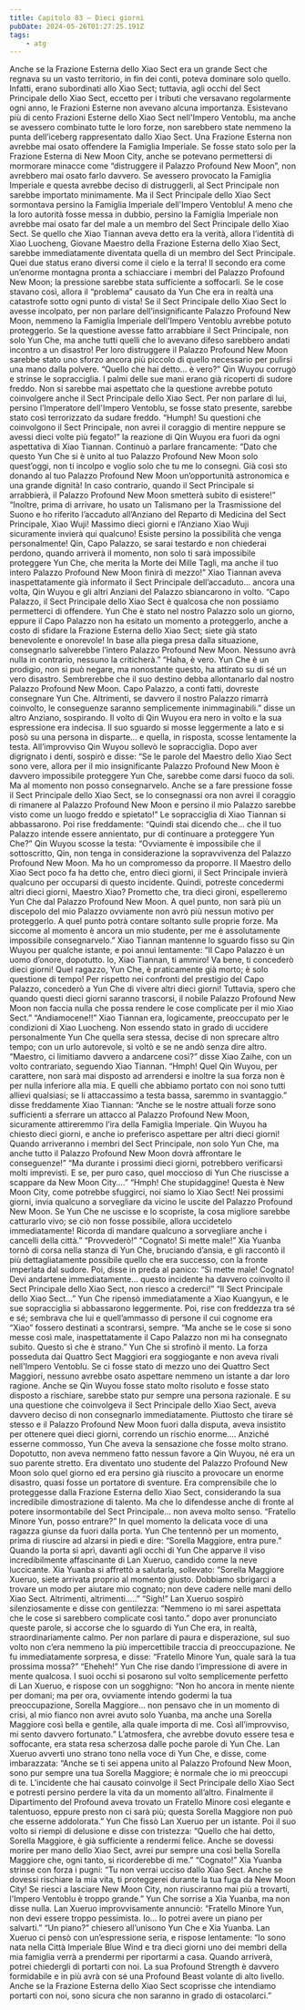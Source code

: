 ```yaml
---
title: Capitolo 83 – Dieci giorni
pubDate: 2024-05-26T01:27:25.191Z
tags:
    - atg
---
```



Anche se la Frazione Esterna dello Xiao Sect era un grande Sect che regnava su un vasto territorio, in fin dei conti, poteva dominare solo quello. Infatti, erano subordinati allo Xiao Sect; tuttavia, agli occhi del Sect Principale dello Xiao Sect, eccetto per i tributi che versavano regolarmente ogni anno, le Frazioni Esterne non avevano alcuna importanza. Esistevano più di cento Frazioni Esterne dello Xiao Sect nell'Impero Ventoblu, ma anche se avessero combinato tutte le loro forze, non sarebbero state nemmeno la punta dell’iceberg rappresentato dallo Xiao Sect.
Una Frazione Esterna non avrebbe mai osato offendere la Famiglia Imperiale. Se fosse stato solo per la Frazione Esterna di New Moon City, anche se potevano permettersi di mormorare minacce come “distruggere il Palazzo Profound New Moon”, non avrebbero mai osato farlo davvero. Se avessero provocato la Famiglia Imperiale e questa avrebbe deciso di distruggerli, al Sect Principale non sarebbe importato minimamente. Ma il Sect Principale dello Xiao Sect sormontava persino la Famiglia Imperiale dell'Impero Ventoblu! A meno che la loro autorità fosse messa in dubbio, persino la Famiglia Imperiale non avrebbe mai osato far del male a un membro del Sect Principale dello Xiao Sect.
Se quello che Xiao Tiannan aveva detto era la verità, allora l’identità di Xiao Luocheng, Giovane Maestro della Frazione Esterna dello Xiao Sect, sarebbe immediatamente diventata quella di un membro del Sect Principale. Quei due status erano diversi come il cielo e la terra! Il secondo era come un’enorme montagna pronta a schiacciare i membri del Palazzo Profound New Moon; la pressione sarebbe stata sufficiente a soffocarli.
Se le cose stavano così, allora il “problema” causato da Yun Che era in realtà una catastrofe sotto ogni punto di vista! Se il Sect Principale dello Xiao Sect lo avesse incolpato, per non parlare dell’insignificante Palazzo Profound New Moon, nemmeno la Famiglia Imperiale dell'Impero Ventoblu avrebbe potuto proteggerlo. Se la questione avesse fatto arrabbiare il Sect Principale, non solo Yun Che, ma anche tutti quelli che lo avevano difeso sarebbero andati incontro a un disastro! Per loro distruggere il Palazzo Profound New Moon sarebbe stato uno sforzo ancora più piccolo di quello necessario per pulirsi una mano dalla polvere.
“Quello che hai detto… è vero?” Qin Wuyou corrugò e strinse le sopracciglia. I palmi delle sue mani erano già ricoperti di sudore freddo. Non si sarebbe mai aspettato che la questione avrebbe potuto coinvolgere anche il Sect Principale dello Xiao Sect. Per non parlare di lui, persino l’Imperatore dell'Impero Ventoblu, se fosse stato presente, sarebbe stato così terrorizzato da sudare freddo.
“Humph! Su questioni che coinvolgono il Sect Principale, non avrei il coraggio di mentire neppure se avessi dieci volte più fegato!” la reazione di Qin Wuyou era fuori da ogni aspettativa di Xiao Tiannan. Continuò a parlare francamente: “Dato che questo Yun Che si è unito al tuo Palazzo Profound New Moon solo quest’oggi, non ti incolpo e voglio solo che tu me lo consegni. Già così sto donando al tuo Palazzo Profound New Moon un’opportunità astronomica e una grande dignità! In caso contrario, quando il Sect Principale si arrabbierà, il Palazzo Profound New Moon smetterà subito di esistere!”
“Inoltre, prima di arrivare, ho usato un Talismano per la Trasmissione del Suono e ho riferito l’accaduto all’Anziano del Reparto di Medicina del Sect Principale, Xiao Wuji! Massimo dieci giorni e l’Anziano Xiao Wuji sicuramente invierà qui qualcuno! Esiste persino la possibilità che venga personalmente! Qin, Capo Palazzo, se sarai testardo e non chiederai perdono, quando arriverà il momento, non solo ti sarà impossibile proteggere Yun Che, che merita la Morte dei Mille Tagli, ma anche il tuo intero Palazzo Profound New Moon finirà di mezzo!”
Xiao Tiannan aveva inaspettatamente già informato il Sect Principale dell’accaduto… ancora una volta, Qin Wuyou e gli altri Anziani del Palazzo sbiancarono in volto.
“Capo Palazzo, il Sect Principale dello Xiao Sect è qualcosa che non possiamo permetterci di offendere. Yun Che è stato nel nostro Palazzo solo un giorno, eppure il Capo Palazzo non ha esitato un momento a proteggerlo, anche a costo di sfidare la Frazione Esterna dello Xiao Sect; siete già stato benevolente e onorevole! In base alla piega presa dalla situazione, consegnarlo salverebbe l’intero Palazzo Profound New Moon. Nessuno avrà nulla in contrario, nessuno la criticherà.”
“Haha, è vero. Yun Che è un prodigio, non si può negare, ma nonostante questo, ha attirato su di sé un vero disastro. Sembrerebbe che il suo destino debba allontanarlo dal nostro Palazzo Profound New Moon. Capo Palazzo, a conti fatti, dovreste consegnare Yun Che. Altrimenti, se davvero il nostro Palazzo rimarrà coinvolto, le conseguenze saranno semplicemente inimmaginabili.” disse un altro Anziano, sospirando.
Il volto di Qin Wuyou era nero in volto e la sua espressione era indecisa. Il suo sguardo si mosse leggermente a lato e si posò su una persona in disparte… e quella, in risposta, scosse lentamente la testa.
All’improvviso Qin Wuyou sollevò le sopracciglia. Dopo aver digrignato i denti, sospirò e disse: “Se le parole del Maestro dello Xiao Sect sono vere, allora per il mio insignificante Palazzo Profound New Moon è davvero impossibile proteggere Yun Che, sarebbe come darsi fuoco da soli. Ma al momento non posso consegnarvelo. Anche se a fare pressione fosse il Sect Principale dello Xiao Sect, se lo consegnassi ora non avrei il coraggio di rimanere al Palazzo Profound New Moon e persino il mio Palazzo sarebbe visto come un luogo freddo e spietato!”
Le sopracciglia di Xiao Tiannan si abbassarono. Poi rise freddamente: “Quindi stai dicendo che… che il tuo Palazzo intende essere annientato, pur di continuare a proteggere Yun Che?”
Qin Wuyou scosse la testa: “Ovviamente è impossibile che il sottoscritto, Qin, non tenga in considerazione la sopravvivenza del Palazzo Profound New Moon. Ma ho un compromesso da proporre. Il Maestro dello Xiao Sect poco fa ha detto che, entro dieci giorni, il Sect Principale invierà qualcuno per occuparsi di questo incidente. Quindi, potreste concedermi altri dieci giorni, Maestro Xiao? Prometto che, tra dieci gironi, espelleremo Yun Che dal Palazzo Profound New Moon. A quel punto, non sarà più un discepolo del mio Palazzo ovviamente non avrò più nessun motivo per proteggerlo. A quel punto potrà contare soltanto sulle proprie forze. Ma siccome al momento è ancora un mio studente, per me è assolutamente impossibile consegnarvelo.”
Xiao Tiannan mantenne lo sguardo fisso su Qin Wuyou per qualche istante, e poi annuì lentamente: “Il Capo Palazzo è un uomo d’onore, dopotutto. Io, Xiao Tiannan, ti ammiro! Va bene, ti concederò dieci giorni! Quel ragazzo, Yun Che, è praticamente già morto; è solo questione di tempo! Per rispetto nei confronti del prestigio del Capo Palazzo, concederò a Yun Che di vivere altri dieci giorni! Tuttavia, spero che quando questi dieci giorni saranno trascorsi, il nobile Palazzo Profound New Moon non faccia nulla che possa rendere le cose complicate per il mio Xiao Sect.”
“Andiamocene!!”
Xiao Tiannan era, logicamente, preoccupato per le condizioni di Xiao Luocheng. Non essendo stato in grado di uccidere personalmente Yun Che quella sera stessa, decise di non sprecare altro tempo; con un urlo autorevole, si voltò e se ne andò senza dire altro.
“Maestro, ci limitiamo davvero a andarcene così?” disse Xiao Zaihe, con un volto contrariato, seguendo Xiao Tiannan.
“Hmph! Quel Qin Wuyou, per carattere, non sarà mai disposto ad arrendersi e inoltre la sua forza non è per nulla inferiore alla mia. E quelli che abbiamo portato con noi sono tutti allievi qualsiasi; se li attaccassimo a testa bassa, saremmo in svantaggio.” disse freddamente Xiao Tiannan: “Anche se le nostre attuali forze sono sufficienti a sferrare un attacco al Palazzo Profound New Moon, sicuramente attireremmo l’ira della Famiglia Imperiale. Qin Wuyou ha chiesto dieci giorni, e anche io preferisco aspettare per altri dieci giorni! Quando arriveranno i membri del Sect Principale, non solo Yun Che, ma anche tutto il Palazzo Profound New Moon dovrà affrontare le conseguenze!”
“Ma durante i prossimi dieci giorni, potrebbero verificarsi molti imprevisti. E se, per puro caso, quel moccioso di Yun Che riuscisse a scappare da New Moon City….”
“Hmph! Che stupidaggine! Questa è New Moon City, come potrebbe sfuggirci, noi siamo lo Xiao Sect! Nei prossimi giorni, invia qualcuno a sorvegliare da vicino le uscite del Palazzo Profound New Moon. Se Yun Che ne uscisse e lo scopriste, la cosa migliore sarebbe catturarlo vivo; se ciò non fosse possibile, allora uccidetelo immediatamente! Ricorda di mandare qualcuno a sorvegliare anche i cancelli della città.”
“Provvederò!”
“Cognato! Si mette male!”
Xia Yuanba tornò di corsa nella stanza di Yun Che, bruciando d’ansia, e gli raccontò il più dettagliatamente possibile quello che era successo, con la fronte imperlata dal sudore. Poi, disse in preda al panico: “Si mette male! Cognato! Devi andartene immediatamente… questo incidente ha davvero coinvolto il Sect Principale dello Xiao Sect, non riesco a crederci!”
“Il Sect Principale dello Xiao Sect…” Yun Che ripensò immediatamente a Xiao Kuangyun, e le sue sopracciglia si abbassarono leggermente. Poi, rise con freddezza tra sé e sé; sembrava che lui e quell’ammasso di persone il cui cognome era “Xiao” fossero destinati a scontrarsi, sempre.
“Ma anche se le cose si sono messe così male, inaspettatamente il Capo Palazzo non mi ha consegnato subito. Questo sì che è strano.” Yun Che si strofinò il mento. La forza posseduta dai Quattro Sect Maggiori era soggiogante e non aveva rivali nell'Impero Ventoblu. Se ci fosse stato di mezzo uno dei Quattro Sect Maggiori, nessuno avrebbe osato aspettare nemmeno un istante a dar loro ragione. Anche se Qin Wuyou fosse stato molto risoluto e fosse stato disposto a rischiare, sarebbe stato pur sempre una persona razionale. E su una questione che coinvolgeva il Sect Principale dello Xiao Sect, aveva davvero deciso di non consegnarlo immediatamente. Piuttosto che tirare sé stesso e il Palazzo Profound New Moon fuori dalla disputa, aveva insistito per ottenere quei dieci giorni, correndo un rischio enorme….
Anziché esserne commosso, Yun Che aveva la sensazione che fosse molto strano.
Dopotutto, non aveva nemmeno fatto nessun favore a Qin Wuyou, né era un suo parente stretto. Era diventato uno studente del Palazzo Profound New Moon solo quel giorno ed era persino già riuscito a provocare un enorme disastro, quasi fosse un portatore di sventure. Era comprensibile che lo proteggesse dalla Frazione Esterna dello Xiao Sect, considerando la sua incredibile dimostrazione di talento. Ma che lo difendesse anche di fronte al potere insormontabile del Sect Principale… non aveva molto senso.
“Fratello Minore Yun, posso entrare?”
In quel momento la delicata voce di una ragazza giunse da fuori dalla porta. Yun Che tentennò per un momento, prima di riuscire ad alzarsi in piedi e dire: “Sorella Maggiore, entra pure.”
Quando la porta si aprì, davanti agli occhi di Yun Che apparve il viso incredibilmente affascinante di Lan Xueruo, candido come la neve luccicante. Xia Yuanba si affrettò a salutarla, sollevato: “Sorella Maggiore Xueruo, siete arrivata proprio al momento giusto. Dobbiamo sbrigarci a trovare un modo per aiutare mio cognato; non deve cadere nelle mani dello Xiao Sect. Altrimenti, altrimenti…..”
“Sigh!” Lan Xueruo sospirò silenziosamente e disse con gentilezza: “Nemmeno io mi sarei aspettata che le cose si sarebbero complicate così tanto.” dopo aver pronunciato queste parole, si accorse che lo sguardo di Yun Che era, in realtà, straordinariamente calmo. Per non parlare di paura e disperazione, sul suo volto non c’era nemmeno la più impercettibile traccia di preoccupazione. Ne fu immediatamente sorpresa, e disse: “Fratello Minore Yun, quale sarà la tua prossima mossa?”
“Eheheh!” Yun Che rise dando l’impressione di avere in mente qualcosa. I suoi occhi si posarono sul volto semplicemente perfetto di Lan Xueruo, e rispose con un sogghigno: “Non ho ancora in mente niente per domani; ma per ora, ovviamente intendo godermi la tua preoccupazione, Sorella Maggiore… non pensavo che in un momento di crisi, al mio fianco non avrei avuto solo Yuanba, ma anche una Sorella Maggiore così bella e gentile, alla quale importa di me. Così all’improvviso, mi sento davvero fortunato.”
L’atmosfera, che avrebbe dovuto essere tesa e soffocante, era stata resa scherzosa dalle poche parole di Yun Che. Lan Xueruo avvertì uno strano tono nella voce di Yun Che, e disse, come imbarazzata: “Anche se ti sei appena unito al Palazzo Profound New Moon, sono pur sempre una tua Sorella Maggiore; è normale che io mi preoccupi di te. L’incidente che hai causato coinvolge il Sect Principale dello Xiao Sect e potresti persino perdere la vita da un momento all’altro. Finalmente il Dipartimento del Profound aveva trovato un Fratello Minore così elegante e talentuoso, eppure presto non ci sarà più; questa Sorella Maggiore non può che esserne addolorata.”
Yun Che fissò Lan Xueruo per un istante. Poi il suo volto si riempì di delusione e disse con tristezza: “Quello che hai detto, Sorella Maggiore, è già sufficiente a rendermi felice. Anche se dovessi morire per mano dello Xiao Sect, avrei pur sempre una così bella Sorella Maggiore che, ogni tanto, si ricorderebbe di me.”
“Cognato!” Xia Yuanba strinse con forza i pugni: “Tu non verrai ucciso dallo Xiao Sect. Anche se dovessi rischiare la mia vita, ti proteggerei durante la tua fuga da New Moon City! Se riesci a lasciare New Moon City, non riusciranno mai più a trovarti, l'Impero Ventoblu è troppo grande.”
Yun Che sorrise a Xia Yuanba, ma non disse nulla.
Lan Xueruo improvvisamente annunciò: “Fratello Minore Yun, non devi essere troppo pessimista. Io… Io potrei avere un piano per salvarti.”
“Un piano?” chiesero all’unisono Yun Che e Xia Yuanba.
Lan Xueruo ci pensò con un’espressione seria, e rispose lentamente: “Io sono nata nella Città Imperiale Blue Wind e tra dieci giorni uno dei membri della mia famiglia verrà a prendermi per riportarmi a casa. Quando arriverà, potrei chiedergli di portarti con noi. La sua Profound Strength è davvero formidabile e in più avrà con sé una Profound Beast volante di alto livello. Anche se la Frazione Esterna dello Xiao Sect scoprisse che intendiamo portarti con noi, sono sicura che non saranno in grado di ostacolarci.”



